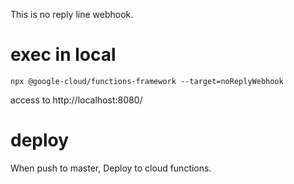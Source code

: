 This is no reply line webhook.

# exec in local

```
npx @google-cloud/functions-framework --target=noReplyWebhook
```

access to http://localhost:8080/

# deploy
When push to master, Deploy to cloud functions.
